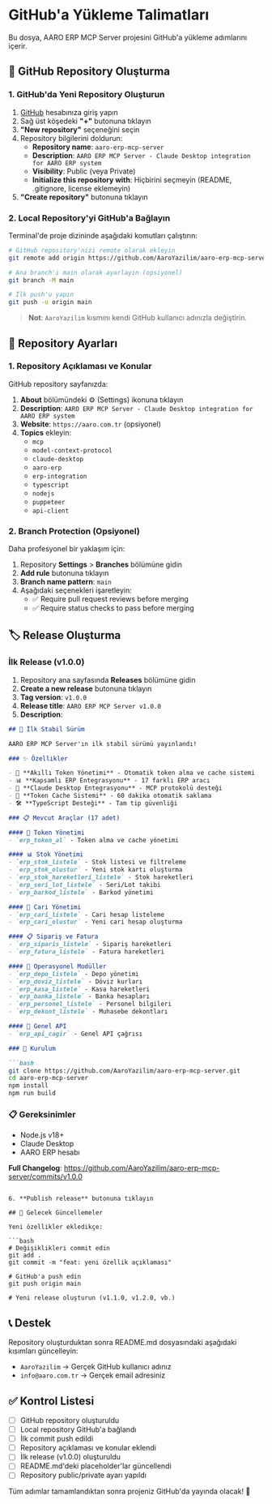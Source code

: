 # GitHub'a Yükleme Talimatları

Bu dosya, AARO ERP MCP Server projesini GitHub'a yükleme adımlarını içerir.

## 🚀 GitHub Repository Oluşturma

### 1. GitHub'da Yeni Repository Oluşturun

1. [GitHub](https://github.com) hesabınıza giriş yapın
2. Sağ üst köşedeki **"+"** butonuna tıklayın
3. **"New repository"** seçeneğini seçin
4. Repository bilgilerini doldurun:
   - **Repository name**: `aaro-erp-mcp-server`
   - **Description**: `AARO ERP MCP Server - Claude Desktop integration for AARO ERP system`
   - **Visibility**: Public (veya Private)
   - **Initialize this repository with**: Hiçbirini seçmeyin (README, .gitignore, license eklemeyin)
5. **"Create repository"** butonuna tıklayın

### 2. Local Repository'yi GitHub'a Bağlayın

Terminal'de proje dizininde aşağıdaki komutları çalıştırın:

```bash
# GitHub repository'nizi remote olarak ekleyin
git remote add origin https://github.com/AaroYazilim/aaro-erp-mcp-server.git

# Ana branch'i main olarak ayarlayın (opsiyonel)
git branch -M main

# İlk push'u yapın
git push -u origin main
```

> **Not**: `AaroYazilim` kısmını kendi GitHub kullanıcı adınızla değiştirin.

## 📝 Repository Ayarları

### 1. Repository Açıklaması ve Konular

GitHub repository sayfanızda:

1. **About** bölümündeki ⚙️ (Settings) ikonuna tıklayın
2. **Description**: `AARO ERP MCP Server - Claude Desktop integration for AARO ERP system`
3. **Website**: `https://aaro.com.tr` (opsiyonel)
4. **Topics** ekleyin:
   - `mcp`
   - `model-context-protocol`
   - `claude-desktop`
   - `aaro-erp`
   - `erp-integration`
   - `typescript`
   - `nodejs`
   - `puppeteer`
   - `api-client`

### 2. Branch Protection (Opsiyonel)

Daha profesyonel bir yaklaşım için:

1. Repository **Settings** > **Branches** bölümüne gidin
2. **Add rule** butonuna tıklayın
3. **Branch name pattern**: `main`
4. Aşağıdaki seçenekleri işaretleyin:
   - ✅ Require pull request reviews before merging
   - ✅ Require status checks to pass before merging

## 🏷️ Release Oluşturma

### İlk Release (v1.0.0)

1. Repository ana sayfasında **Releases** bölümüne gidin
2. **Create a new release** butonuna tıklayın
3. **Tag version**: `v1.0.0`
4. **Release title**: `AARO ERP MCP Server v1.0.0`
5. **Description**:

```markdown
## 🎉 İlk Stabil Sürüm

AARO ERP MCP Server'ın ilk stabil sürümü yayınlandı!

### ✨ Özellikler

- 🔐 **Akıllı Token Yönetimi** - Otomatik token alma ve cache sistemi
- 📊 **Kapsamlı ERP Entegrasyonu** - 17 farklı ERP aracı
- 🚀 **Claude Desktop Entegrasyonu** - MCP protokolü desteği
- 💾 **Token Cache Sistemi** - 60 dakika otomatik saklama
- 🛠️ **TypeScript Desteği** - Tam tip güvenliği

### 📋 Mevcut Araçlar (17 adet)

#### 🔐 Token Yönetimi
- `erp_token_al` - Token alma ve cache yönetimi

#### 📊 Stok Yönetimi
- `erp_stok_listele` - Stok listesi ve filtreleme
- `erp_stok_olustur` - Yeni stok kartı oluşturma
- `erp_stok_hareketleri_listele` - Stok hareketleri
- `erp_seri_lot_listele` - Seri/Lot takibi
- `erp_barkod_listele` - Barkod yönetimi

#### 👥 Cari Yönetimi
- `erp_cari_listele` - Cari hesap listeleme
- `erp_cari_olustur` - Yeni cari hesap oluşturma

#### 📋 Sipariş ve Fatura
- `erp_siparis_listele` - Sipariş hareketleri
- `erp_fatura_listele` - Fatura hareketleri

#### 🏢 Operasyonel Modüller
- `erp_depo_listele` - Depo yönetimi
- `erp_doviz_listele` - Döviz kurları
- `erp_kasa_listele` - Kasa hareketleri
- `erp_banka_listele` - Banka hesapları
- `erp_personel_listele` - Personel bilgileri
- `erp_dekont_listele` - Muhasebe dekontları

#### 🔧 Genel API
- `erp_api_cagir` - Genel API çağrısı

### 🚀 Kurulum

```bash
git clone https://github.com/AaroYazilim/aaro-erp-mcp-server.git
cd aaro-erp-mcp-server
npm install
npm run build
```

### 📋 Gereksinimler

- Node.js v18+
- Claude Desktop
- AARO ERP hesabı

**Full Changelog**: https://github.com/AaroYazilim/aaro-erp-mcp-server/commits/v1.0.0
```

6. **Publish release** butonuna tıklayın

## 🔄 Gelecek Güncellemeler

Yeni özellikler ekledikçe:

```bash
# Değişiklikleri commit edin
git add .
git commit -m "feat: yeni özellik açıklaması"

# GitHub'a push edin
git push origin main

# Yeni release oluşturun (v1.1.0, v1.2.0, vb.)
```

## 📞 Destek

Repository oluşturduktan sonra README.md dosyasındaki aşağıdaki kısımları güncelleyin:

- `AaroYazilim` → Gerçek GitHub kullanıcı adınız
- `info@aaro.com.tr` → Gerçek email adresiniz

## ✅ Kontrol Listesi

- [ ] GitHub repository oluşturuldu
- [ ] Local repository GitHub'a bağlandı
- [ ] İlk commit push edildi
- [ ] Repository açıklaması ve konular eklendi
- [ ] İlk release (v1.0.0) oluşturuldu
- [ ] README.md'deki placeholder'lar güncellendi
- [ ] Repository public/private ayarı yapıldı

Tüm adımlar tamamlandıktan sonra projeniz GitHub'da yayında olacak! 🎉
